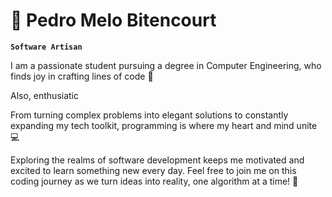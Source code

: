 # 🙌 Pedro Melo Bitencourt

**`Software Artisan`**


I am a passionate student pursuing a degree in Computer Engineering, who finds joy in crafting lines of code 🚀

Also, enthusiatic

From turning complex problems into elegant solutions to constantly expanding my tech toolkit, programming is where my heart and mind unite 💻

Exploring the realms of software development keeps me motivated and excited to learn something new every day. Feel free to join me on this coding journey as we turn ideas into reality, one algorithm at a time! 🌟


<!--
**pedromelobitencourt/PedroMeloBitencourt** is a ✨ _special_ ✨ repository because its `README.md` (this file) appears on your GitHub profile.

Here are some ideas to get you started:

- 🔭 I’m currently working on ...
- 🌱 I’m currently learning ...
- 👯 I’m looking to collaborate on ...
- 🤔 I’m looking for help with ...
- 💬 Ask me about ...
- 📫 How to reach me: ...
- 😄 Pronouns: ...
- ⚡ Fun fact: ...
-->
